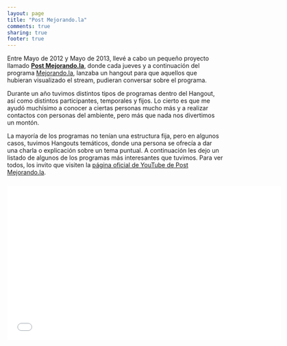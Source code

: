 ```yaml
---
layout: page
title: "Post Mejorando.la"
comments: true
sharing: true
footer: true
---
```

Entre Mayo de 2012 y Mayo de 2013, llevé a cabo un pequeño proyecto llamado [**Post Mejorando.la**](http://post.mejorando.la), donde cada jueves y a continuación del programa [Mejorando.la](http://mejorando.la), lanzaba un hangout para que aquellos que hubieran visualizado el stream, pudieran conversar sobre el programa. 

Durante un año tuvimos distintos tipos de programas dentro del Hangout, así como distintos participantes, temporales y fijos. Lo cierto es que me ayudó muchísimo a conocer a ciertas personas mucho más y a realizar contactos con personas del ambiente, pero más que nada nos divertimos un montón.

La mayoría de los programas no tenían una estructura fija, pero en algunos casos, tuvimos Hangouts temáticos, donde una persona se ofrecía a dar una charla o explicación sobre un tema puntual. A continuación les dejo un listado de algunos de los programas más interesantes que tuvimos. Para ver todos, los invito que visiten la [página oficial de YouTube de Post Mejorando.la](https://www.youtube.com/playlist?list=PLBbbCZ4MAZF8c8wqKJ3GVpg3rDCvfsUSb).

<iframe style="margin: 10px 0" width="640" height="360" src="//www.youtube.com/embed/videoseries?list=PLBbbCZ4MAZF-RAsw_83JkPFSAdx9O3jts" frameborder="0" allowfullscreen></iframe>